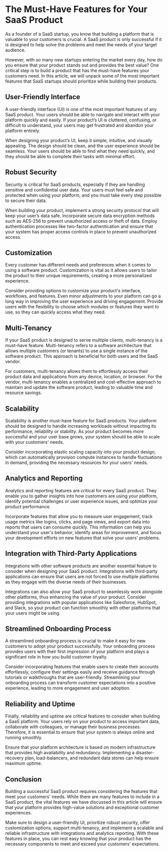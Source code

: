 # The Must-Have Features for Your SaaS Product

As a founder of a SaaS startup, you know that building a platform that is valuable to your customers is crucial. A SaaS product is only successful if it is designed to help solve the problems and meet the needs of your target audience.

However, with so many new startups entering the market every day, how do you ensure that your product stands out and provides the best value? One critical step is to build a product that has the must-have features your customers need. In this article, we will unpack some of the most important features that SaaS startups should prioritize while building their products.

## User-Friendly Interface

A user-friendly interface (UI) is one of the most important features of any SaaS product. Your users should be able to navigate and interact with your platform quickly and easily. If your product’s UI is cluttered, confusing, or difficult to understand, your users may get frustrated and abandon your platform entirely.

When designing your product’s UI, keep it simple, intuitive, and visually appealing. The design should be clean, and the user experience should be seamless. Your users should be able to find what they need quickly, and they should be able to complete their tasks with minimal effort.

## Robust Security

Security is critical for SaaS products, especially if they are handling sensitive and confidential user data. Your users must feel safe and protected when using your platform, and you must take every step possible to secure their data.

When building your product, implement a strong security protocol that will keep your user’s data safe. Incorporate secure data encryption methods such as AES-256 to prevent unauthorized access or theft of data. Employ authentication processes like two-factor authentication and ensure that your system has proper access controls in place to prevent unauthorized access.

## Customization

Every customer has different needs and preferences when it comes to using a software product. Customization is vital as it allows users to tailor the product to their unique requirements, creating a more personalized experience.

Consider providing options to customize your product's interface, workflows, and features. Even minor adjustments to your platform can go a long way in improving the user experience and driving engagement. Provide users with the flexibility to choose which modules or features they want to use, so they can quickly access what they need.

## Multi-Tenancy

If your SaaS product is designed to serve multiple clients, multi-tenancy is a must-have feature. Multi-tenancy refers to a software architecture that allows multiple customers (or tenants) to use a single instance of the software product. This approach is beneficial for both users and the SaaS vendor.

For customers, multi-tenancy allows them to effortlessly access their product data and applications from any device, location, or browser. For the vendor, multi-tenancy enables a centralized and cost-effective approach to maintain and update the software product, leading to valuable time and resource savings.

## Scalability

Scalability is another must-have feature for SaaS products. Your platform should be designed to handle increasing workloads without impacting its performance, reliability or stability. As your product becomes more successful and your user base grows, your system should be able to scale with your customers' needs.

Consider incorporating elastic scaling capacity into your product design, which can automatically provision compute instances to handle fluctuations in demand, providing the necessary resources for your users' needs.

## Analytics and Reporting

Analytics and reporting features are critical for every SaaS product. They enable you to gather insights into how customers are using your platform, identify potential challenges or user experience issues, and optimize your product performance.

Incorporate features that allow you to measure user engagement, track usage metrics like logins, clicks, and page views, and export data into reports that users can consume quickly. This information can help you understand your user's behavior, identify areas for improvement, and focus your development efforts on new features that solve your users' problems.

## Integration with Third-Party Applications

Integrations with other software products are another essential feature to consider when designing your SaaS product. Integrations with third-party applications can ensure that users are not forced to use multiple platforms as they engage with the diverse needs of their businesses.

Integrations can also allow your SaaS product to seamlessly work alongside other platforms, thus enhancing the value of your product. Consider providing integrations with popular applications like Salesforce, HubSpot, and Slack, so your product can function smoothly with other platforms that your users might be using.

## Streamlined Onboarding Process

A streamlined onboarding process is crucial to make it easy for new customers to adopt your product successfully. Your onboarding process provides users with their first impression of your platform and plays a significant role in how you build customer loyalty.

Consider incorporating features that enable users to create their accounts effortlessly, configure their settings easily and receive guidance through tutorials or walkthroughs that are user-friendly. Streamlining your onboarding process can transform customer expectations into a positive experience, leading to more engagement and user adoption.

## Reliability and Uptime

Finally, reliability and uptime are critical features to consider when building a SaaS platform. Your users rely on your product to access important data, collaborate with colleagues, or manage their business processes. Therefore, it is essential to ensure that your system is always online and running smoothly.

Ensure that your platform architecture is based on modern infrastructure that provides high availability and redundancy. Implementing a disaster-recovery plan, load-balancers, and redundant data stores can help ensure maximum uptime.

## Conclusion

Building a successful SaaS product requires considering the features that meet your customers' needs. While there are many features to include in a SaaS product, the vital features we have discussed in this article will ensure that your platform provides high-value solutions and exceptional customer experiences.

Make sure to design a user-friendly UI, prioritize robust security, offer customization options, support multi-tenancy, and implement a scalable and reliable infrastructure with integrations and analytics reporting. With these features in place, you can rest easy knowing that your product has the necessary components to meet and exceed your customers’ expectations.